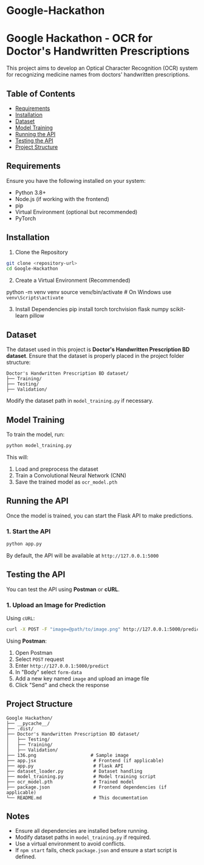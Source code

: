 # Google-Hackathon
# Google Hackathon - OCR for Doctor's Handwritten Prescriptions

This project aims to develop an Optical Character Recognition (OCR) system for recognizing medicine names from doctors' handwritten prescriptions.

## Table of Contents
- [Requirements](#requirements)
- [Installation](#installation)
- [Dataset](#dataset)
- [Model Training](#model-training)
- [Running the API](#running-the-api)
- [Testing the API](#testing-the-api)
- [Project Structure](#project-structure)

## Requirements
Ensure you have the following installed on your system:
- Python 3.8+
- Node.js (if working with the frontend)
- pip
- Virtual Environment (optional but recommended)
- PyTorch

## Installation

1. Clone the Repository
```sh
git clone <repository-url>
cd Google-Hackathon
```

2. Create a Virtual Environment (Recommended)

python -m venv venv
source venv/bin/activate  # On Windows use `venv\Scripts\activate`


3. Install Dependencies
pip install torch torchvision flask numpy scikit-learn pillow


## Dataset
The dataset used in this project is **Doctor's Handwritten Prescription BD dataset**. Ensure that the dataset is properly placed in the project folder structure:
```
Doctor's Handwritten Prescription BD dataset/
├── Training/
├── Testing/
├── Validation/
```
Modify the dataset path in `model_training.py` if necessary.

## Model Training
To train the model, run:
```sh
python model_training.py
```
This will:
1. Load and preprocess the dataset
2. Train a Convolutional Neural Network (CNN)
3. Save the trained model as `ocr_model.pth`

## Running the API
Once the model is trained, you can start the Flask API to make predictions.

### 1. Start the API
```sh
python app.py
```
By default, the API will be available at `http://127.0.0.1:5000`

## Testing the API
You can test the API using **Postman** or **cURL**.

### 1. Upload an Image for Prediction
Using `cURL`:
```sh
curl -X POST -F "image=@path/to/image.png" http://127.0.0.1:5000/predict
```

Using **Postman**:
1. Open Postman
2. Select `POST` request
3. Enter `http://127.0.0.1:5000/predict`
4. In "Body" select `form-data`
5. Add a new key named `image` and upload an image file
6. Click "Send" and check the response

## Project Structure
```
Google Hackathon/
├── __pycache__/
├── .dist/
├── Doctor's Handwritten Prescription BD dataset/
│   ├── Testing/
│   ├── Training/
│   ├── Validation/
├── 136.png                    # Sample image
├── app.jsx                     # Frontend (if applicable)
├── app.py                      # Flask API
├── dataset_loader.py           # Dataset handling
├── model_training.py           # Model training script
├── ocr_model.pth               # Trained model
├── package.json                # Frontend dependencies (if applicable)
└── README.md                   # This documentation
```

## Notes
- Ensure all dependencies are installed before running.
- Modify dataset paths in `model_training.py` if required.
- Use a virtual environment to avoid conflicts.
- If `npm start` fails, check `package.json` and ensure a start script is defined.


